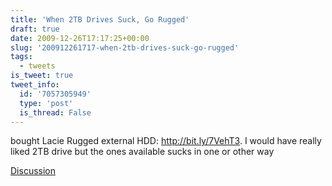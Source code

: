 ```yaml
---
title: 'When 2TB Drives Suck, Go Rugged'
draft: true
date: 2009-12-26T17:17:25+00:00
slug: '200912261717-when-2tb-drives-suck-go-rugged'
tags:
  - tweets
is_tweet: true
tweet_info:
  id: '7057305949'
  type: 'post'
  is_thread: False
---
```




bought Lacie Rugged external HDD: http://bit.ly/7VehT3. I would have really liked 2TB drive but the ones available sucks in one or other way

[Discussion](https://x.com/sytelus/status/7057305949)
